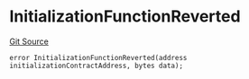 # InitializationFunctionReverted
[Git Source](https://github.com/thrackle-io/tron/blob/fd00dd3f701afe5991226ded04be9da490ad380d/src/client/token/handler/diamond/HandlerDiamondLib.sol)


```solidity
error InitializationFunctionReverted(address initializationContractAddress, bytes data);
```

